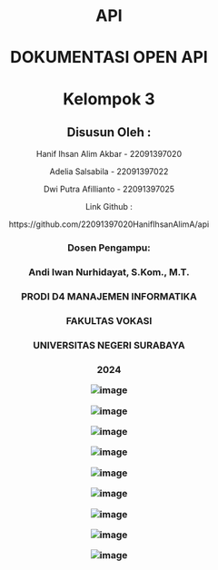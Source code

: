 
<div align="center">
  
  # API
  <h1>	DOKUMENTASI OPEN API </h1>
  <h1>	Kelompok 3 </h1>
  <h2>	Disusun Oleh : </h2>
  <p>	 Hanif Ihsan Alim Akbar - 22091397020 </p>
  <p>	 Adelia Salsabila - 22091397022 </p>
  <p>	 Dwi Putra Afillianto - 22091397025 </p>

  <p>	 Link Github : </p>
  <p>  https://github.com/22091397020HanifIhsanAlimA/api </p>
  <h3>	Dosen Pengampu: </h>
  <h3>	Andi Iwan Nurhidayat, S.Kom., M.T. </h>


  <h3>	PRODI D4 MANAJEMEN INFORMATIKA </h>
  <h3>	FAKULTAS VOKASI </h>
  <h3>	UNIVERSITAS NEGERI SURABAYA </h>
  <h3>	2024 </h>


![image](https://github.com/22091397020HanifIhsanAlimA/api/assets/144103344/f0e1a95e-f81e-4ae5-8b23-4eaa9161f0bc)



![image](https://github.com/22091397020HanifIhsanAlimA/api/assets/144103344/787ee950-923b-4d78-8990-1a888a54b790)



![image](https://github.com/22091397020HanifIhsanAlimA/api/assets/144103344/001cc66f-24dc-4a27-b2a9-68282a3ac64f)



![image](https://github.com/22091397020HanifIhsanAlimA/api/assets/144103344/c23d85d1-35df-47e4-a28c-b2ab002784ff)



![image](https://github.com/22091397020HanifIhsanAlimA/api/assets/144103344/d8bad141-fb3e-4744-b387-9aaa76efd1c8)



![image](https://github.com/22091397020HanifIhsanAlimA/api/assets/144103344/e1684d3f-3245-4002-af05-7e1ab1b99ba6)



![image](https://github.com/22091397020HanifIhsanAlimA/api/assets/144103344/a1acad63-6cf8-46ea-8ad8-c2360149cd6b)



![image](https://github.com/22091397020HanifIhsanAlimA/api/assets/144103344/b2688532-6f2e-471d-80a7-6adc272081fe)



![image](https://github.com/22091397020HanifIhsanAlimA/api/assets/144103344/e2205bda-a6a1-494e-b5fe-d6c92198b634)
</div>


